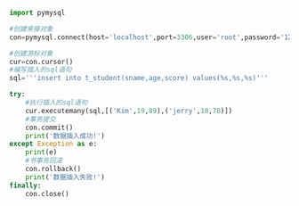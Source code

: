 
<BlogInfo id="705" title="10.操作MySQL数据库插入多条数据" author="白日梦想猿" pv=0 read_times=0 pre_cost_time="0分23秒" category="数据库编程" tag_list="['数据库编程']" create_time="2020.07.09 15:59:43" update_time="2020.10.22 16:13:41" />

```python
import pymysql

#创建来接对象
con=pymysql.connect(host='localhost',port=3306,user='root',password='123456',database='python_db')

#创建游标对象
cur=con.cursor()
#编写插入的sql语句
sql='''insert into t_student(sname,age,score) values(%s,%s,%s)'''

try:
    #执行插入的sql语句
    cur.executemany(sql,[('Kim',19,89),('jerry',18,78)])
    #事务提交
    con.commit()
    print('数据插入成功!')
except Exception as e:
    print(e)
    #书事务回滚
    con.rollback()
    print('数据插入失败!')
finally:
    con.close()
```
